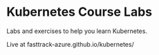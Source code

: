 # Kubernetes Course Labs

Labs and exercises to help you learn Kubernetes.

Live at fasttrack-azure.github.io/kubernetes/
